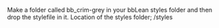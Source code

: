 Make a folder called bb_crim-grey in your bbLean styles folder and then drop the stylefile in it.
Location of the styles folder; <bbLean install location>/styles